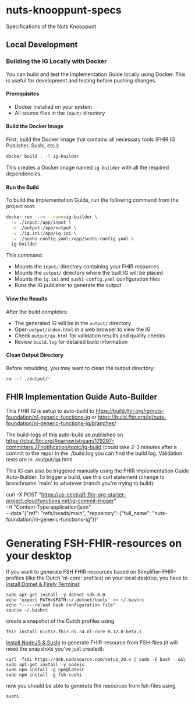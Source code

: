 # nuts-knooppunt-specs
Specifications of the Nuts Knooppunt

## Local Development

### Building the IG Locally with Docker

You can build and test the Implementation Guide locally using Docker. This is useful for development and testing before pushing changes.

#### Prerequisites
- Docker installed on your system
- All source files in the `input/` directory

#### Build the Docker Image

First, build the Docker image that contains all necessary tools (FHIR IG Publisher, Sushi, etc.):

```bash
docker build . -t ig-builder
```

This creates a Docker image named `ig-builder` with all the required dependencies.

#### Run the Build

To build the Implementation Guide, run the following command from the project root:

```bash
docker run --rm --name=ig-builder \
  -v ./input:/app/input \
  -v ./output:/app/output \
  -v ./ig.ini:/app/ig.ini \
  -v ./sushi-config.yaml:/app/sushi-config.yaml \
  ig-builder
```

This command:
- Mounts the `input/` directory containing your FHIR resources
- Mounts the `output/` directory where the built IG will be placed
- Mounts the `ig.ini` and `sushi-config.yaml` configuration files
- Runs the IG publisher to generate the output

#### View the Results

After the build completes:
- The generated IG will be in the `output/` directory
- Open `output/index.html` in a web browser to view the IG
- Check `output/qa.html` for validation results and quality checks
- Review `build.log` for detailed build information

#### Clean Output Directory

Before rebuilding, you may want to clean the output directory:

```bash
rm -rf ./output/*
```

## FHIR Implementation Guide Auto-Builder

This FHIR IG is setup to auto-build to https://build.fhir.org/ig/nuts-foundation/nl-generic-functions-ig or https://build.fhir.org/ig/nuts-foundation/nl-generic-functions-ig/branches/<your-branch>

The build-logs of this auto-build ae published on https://chat.fhir.org/#narrow/stream/179297-committers.2Fnotification/topic/ig-build (could take 2-3 minutes after a commit to the repo)
In the ./build.log you can find the build log. Validation tests are in ./output/qa.html

This IG can also be triggered manually using the FHIR Implementation Guide Auto-Builder. To trigger a build, use this curl statement (change to branchname 'main' to whatever branch you're trying to build):

curl -X POST  "https://us-central1-fhir-org-starter-project.cloudfunctions.net/ig-commit-trigger" \
-H "Content-Type:application/json" \
--data '{"ref": "refs/heads/main", "repository": {"full_name": "nuts-foundation/nl-generic-functions-ig"}}'

# Generating FSH-FHIR-resources on your desktop

If you want to generate FSH FHIR-resources based on Simplifier-FHIR-profiles (like the Dutch 'nl-core' profiles) on your local desktop, you have to [install Dotnet & Firely Terminal](https://docs.fire.ly/projects/Firely-Terminal/getting_started/InstallingFirelyTerminal.html):
```
sudo apt-get install -y dotnet-sdk-8.0
echo 'export PATH=$PATH:~/.dotnet/tools' >> ~/.bashrc
echo "-----reload bash configuration file"
source ~/.bashrc
```
create a snapshot of the Dutch profiles using 
```
fhir install nictiz.fhir.nl.r4.nl-core 0.12.0-beta.1
```

[Install NodeJS & Sushi](https://fshschool.org/docs/sushi/installation/) to generate FHIR-resource from FSH-files (it will need the snapshots you've just created):
```
curl -fsSL https://deb.nodesource.com/setup_20.x | sudo -E bash - &&\
sudo apt-get install -y nodejs
sudo npm install -g npm@latest 
sudo npm install -g fsh-sushi
```
now you should be able to generate fhir resources from fsh-files using
```
sushi .
```
